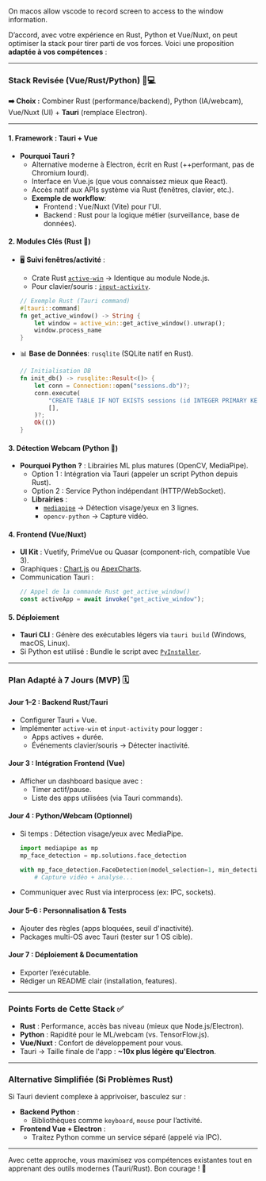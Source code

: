 #

On macos allow vscode to record screen to access to the window information.

D’accord, avec votre expérience en Rust, Python et Vue/Nuxt, on peut optimiser la stack pour tirer parti de vos forces. Voici une proposition **adaptée à vos compétences** :

---

### **Stack Revisée (Vue/Rust/Python)** 🧑💻  
**➡️ Choix :** Combiner Rust (performance/backend), Python (IA/webcam), Vue/Nuxt (UI) + **Tauri** (remplace Electron).

---

#### **1. Framework : Tauri + Vue**  
- **Pourquoi Tauri ?**  
  - Alternative moderne à Electron, écrit en Rust (++performant, pas de Chromium lourd).  
  - Interface en Vue.js (que vous connaissez mieux que React).  
  - Accès natif aux APIs système via Rust (fenêtres, clavier, etc.).  
  - **Exemple de workflow**:  
    - Frontend : Vue/Nuxt (Vite) pour l'UI.  
    - Backend : Rust pour la logique métier (surveillance, base de données).  

#### **2. Modules Clés (Rust 🦀)**  
- 🖥️ **Suivi fenêtres/activité** :  
  - Crate Rust [`active-win`](https://crates.io/crates/active-win) → Identique au module Node.js.  
  - Pour clavier/souris : [`input-activity`](https://crates.io/crates/input_activity).  
  ```rust
  // Exemple Rust (Tauri command)
  #[tauri::command]
  fn get_active_window() -> String {
      let window = active_win::get_active_window().unwrap();
      window.process_name
  }
  ```

- 📊 **Base de Données**: `rusqlite` (SQLite natif en Rust).  
  ```rust
  // Initialisation DB
  fn init_db() -> rusqlite::Result<()> {
      let conn = Connection::open("sessions.db")?;
      conn.execute(
          "CREATE TABLE IF NOT EXISTS sessions (id INTEGER PRIMARY KEY, app TEXT, time INTEGER)",
          [],
      )?;
      Ok(())
  }
  ```

#### **3. Détection Webcam (Python 🐍)**  
- **Pourquoi Python ?** : Librairies ML plus matures (OpenCV, MediaPipe).  
  - Option 1 : Intégration via Tauri (appeler un script Python depuis Rust).  
  - Option 2 : Service Python indépendant (HTTP/WebSocket).  
  - **Librairies** :  
    - [`mediapipe`](https://google.github.io/mediapipe/) → Détection visage/yeux en 3 lignes.  
    - `opencv-python` → Capture vidéo.  

#### **4. Frontend (Vue/Nuxt)**  
- **UI Kit** : Vuetify, PrimeVue ou Quasar (component-rich, compatible Vue 3).  
- Graphiques : [Chart.js](https://www.chartjs.org/) ou [ApexCharts](https://apexcharts.com/).  
- Communication Tauri :  
  ```javascript
  // Appel de la commande Rust get_active_window()
  const activeApp = await invoke("get_active_window");
  ```

#### **5. Déploiement**  
- **Tauri CLI** : Génère des exécutables légers via `tauri build` (Windows, macOS, Linux).  
- Si Python est utilisé : Bundle le script avec [`PyInstaller`](https://www.pyinstaller.org/).

---

### **Plan Adapté à 7 Jours (MVP)** 🗓️  

#### **Jour 1–2 : Backend Rust/Tauri**  
- Configurer Tauri + Vue.  
- Implémenter `active-win` et `input-activity` pour logger :  
  - Apps actives + durée.  
  - Événements clavier/souris → Détecter inactivité.  

#### **Jour 3 : Intégration Frontend (Vue)**  
- Afficher un dashboard basique avec :  
  - Timer actif/pause.  
  - Liste des apps utilisées (via Tauri commands).  

#### **Jour 4 : Python/Webcam (Optionnel)**  
- Si temps : Détection visage/yeux avec MediaPipe.  
  ```python
  import mediapipe as mp
  mp_face_detection = mp.solutions.face_detection

  with mp_face_detection.FaceDetection(model_selection=1, min_detection_confidence=0.5) as face_detection:
      # Capture vidéo + analyse...
  ```
- Communiquer avec Rust via interprocess (ex: IPC, sockets).  

#### **Jour 5–6 : Personnalisation & Tests**  
- Ajouter des règles (apps bloquées, seuil d'inactivité).  
- Packages multi-OS avec Tauri (tester sur 1 OS cible).  

#### **Jour 7 : Déploiement & Documentation**  
- Exporter l’exécutable.  
- Rédiger un README clair (installation, features).  

---

### **Points Forts de Cette Stack** ✅  
- **Rust** : Performance, accès bas niveau (mieux que Node.js/Electron).  
- **Python** : Rapidité pour le ML/webcam (vs. TensorFlow.js).  
- **Vue/Nuxt** : Confort de développement pour vous.  
- Tauri → Taille finale de l'app : **~10x plus légère qu'Electron**.

---

### **Alternative Simplifiée (Si Problèmes Rust)**  
Si Tauri devient complexe à apprivoiser, basculez sur :  
- **Backend Python** :  
  - Bibliothèques comme `keyboard`, `mouse` pour l’activité.  
- **Frontend Vue + Electron** :  
  - Traitez Python comme un service séparé (appelé via IPC).  

---

Avec cette approche, vous maximisez vos compétences existantes tout en apprenant des outils modernes (Tauri/Rust). Bon courage ! 🚀
